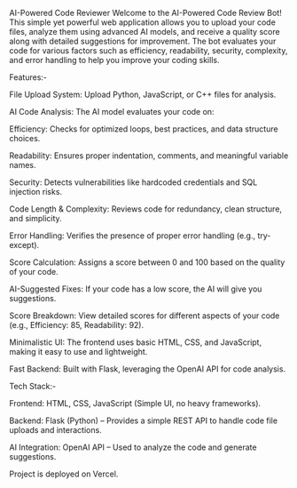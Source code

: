AI-Powered Code Reviewer
Welcome to the AI-Powered Code Review Bot! This simple yet powerful web application allows you to upload your code files, analyze them using advanced AI models, and receive a quality score along with detailed suggestions for improvement. The bot evaluates your code for various factors such as efficiency, readability, security, complexity, and error handling to help you improve your coding skills.

Features:-

File Upload System: Upload Python, JavaScript, or C++ files for analysis.

AI Code Analysis: The AI model evaluates your code on:

Efficiency: Checks for optimized loops, best practices, and data structure choices.

Readability: Ensures proper indentation, comments, and meaningful variable names.

Security: Detects vulnerabilities like hardcoded credentials and SQL injection risks.

Code Length & Complexity: Reviews code for redundancy, clean structure, and simplicity.

Error Handling: Verifies the presence of proper error handling (e.g., try-except).

Score Calculation: Assigns a score between 0 and 100 based on the quality of your code.

AI-Suggested Fixes: If your code has a low score, the AI will give you suggestions.

Score Breakdown: View detailed scores for different aspects of your code (e.g., Efficiency: 85, Readability: 92).

Minimalistic UI: The frontend uses basic HTML, CSS, and JavaScript, making it easy to use and lightweight.

Fast Backend: Built with Flask, leveraging the OpenAI API  for code analysis.


Tech Stack:-


Frontend: HTML, CSS, JavaScript (Simple UI, no heavy frameworks).

Backend: Flask (Python) – Provides a simple REST API to handle code file uploads and interactions.

AI Integration: OpenAI API  – Used to analyze the code and generate suggestions.

Project is deployed on Vercel.
